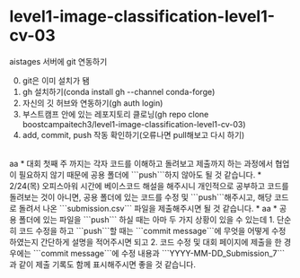 # level1-image-classification-level1-cv-03

aistages 서버에 git 연동하기

0. git은 이미 설치가 됌
1. gh 설치하기(conda install gh --channel conda-forge)
2. 자신의 깃 허브와 연동하기(gh auth login)
3. 부스트캠프 안에 있는 레포지토리 클로닝(gh repo clone boostcampaitech3/level1-image-classification-level1-cv-03)
4. add, commit, push 작동 확인하기(오류나면 pull해보고 다시 하기)  

<br />
aa
* 대회 첫째 주 까지는 각자 코드를 이해하고 돌려보고 제출까지 하는 과정에서 협업이 필요하지 않기 때문에 공용 폴더에 ```push```하지 않아도 될 것 같습니다. 
* 2/24(목) 오피스아워 시간에 베이스코드 해설을 해주시니 개인적으로 공부하고 코드를 돌려보는 것이 아니면, 공용 폴더에 있는 코드를 수정 및 ```push```해주시고, 해당 코드로 돌려서 나온 ```submission.csv``` 파일을 제출해주시면 될 것 같습니다.
* aa
* 공용 폴더에 있는 파일을 ```push``` 하실 때는 아마 두 가지 상황이 있을 수 있는데
  1. 단순히 코드 수정을 하고 ```push```할 때는 ```commit message```에 무엇을 어떻게 수정 하였는지 간단하게 설명을 적어주시면 되고
  2. 코드 수정 및 대회 페이지에 제출을 한 경우에는 ```commit message```에 수정 내용과 ```YYYY-MM-DD_Submission_7``` 과 같이 제출 기록도 함께 표시해주시면 좋을 것 같습니다.
